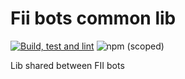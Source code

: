 # Fii bots common lib

[![Build, test and lint](https://github.com/federation-interservices-d-informatique/fiibot-common/actions/workflows/push.yml/badge.svg)](https://github.com/federation-interservices-d-informatique/fiibot-common/actions/workflows/push.yml)
![npm (scoped)](https://img.shields.io/npm/v/@federation-interservices-d-informatique/fiibot-common?color=pink&style=for-the-badge)

Lib shared between FII bots

